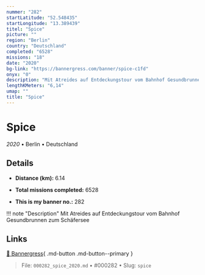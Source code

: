 ```yaml
---
nummer: "282"
startLatitude: "52.548435"
startLongitude: "13.389439"
titel: "Spice"
picture: ""
region: "Berlin"
country: "Deutschland"
completed: "6528"
missions: "18"
date: "2020"
bg-link: "https://bannergress.com/banner/spice-c1fd"
onyx: "0"
description: "Mit Atreides auf Entdeckungstour vom Bahnhof Gesundbrunnen zum Schäfersee"
lengthKMeters: "6,14"
umap: ""
title: "Spice"
---
```

# Spice

*2020* • Berlin • Deutschland



## Details
- **Distance (km):** 6.14

- **Total missions completed:** 6528
- **This is my banner no.:** 282


!!! note "Description"
    Mit Atreides auf Entdeckungstour vom Bahnhof Gesundbrunnen zum Schäfersee



## Links
[🔗 Bannergress](https://bannergress.com/banner/spice-c1fd){ .md-button .md-button--primary }



> File: `000282_spice_2020.md` • #000282 • Slug: `spice`

